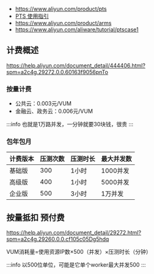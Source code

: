 
- <https://www.aliyun.com/product/pts>
- [PTS 使用指引](https://help.aliyun.com/product/29260.html?spm=5176.7946858.J_5253785160.7.f6fc2d61bPieIP)
- <https://www.aliyun.com/product/arms>
- <https://www.aliyun.com/aliware/tutorial/ptscase1>

## 计费概述

<https://help.aliyun.com/document_detail/444406.html?spm=a2c4g.29272.0.0.60163f9056pnTo>

### 按量计费

- 公共云：0.003元/VUM
- 金融云、政务云：0.006元/VUM

:::info
也就是1万路并发，一分钟就要30块钱，很贵
:::

### 包年包月

| 计费版本 | 压测次数 | 压测时长 | 最大并发数 |
| ------- | ------- | ------- | ------- |
| 基础版 | 300 | 1小时 | 1000并发 |
| 高级版 | 400 | 1小时 | 5000并发 |
| 企业版 | 500 | 3小时 | 1万并发 |

## 按量抵扣 预付费

<https://help.aliyun.com/document_detail/29272.html?spm=a2c4g.29260.0.0.cf105c05Dg5hdq>

VUM消耗量=使用资源IP数×500（并发）×压测时长（分钟）

:::info
以500位单位，可能是它单个worker最大并发500
:::
